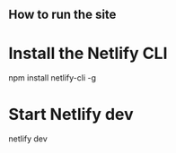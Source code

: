 ## How to run the site  

# Install the Netlify CLI
npm install netlify-cli -g

# Start Netlify dev
netlify dev  
